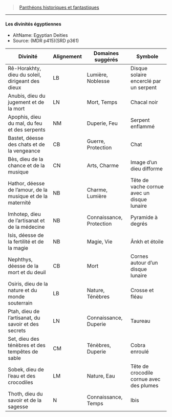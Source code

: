﻿---
!GenericItem
Id: pantheons_hd.md#les-divinités-égyptiennes
ParentLink: pantheons_hd.md#panthéons-historiques-et-fantastiques
Name: Les divinités égyptiennes
ParentName: Panthéons historiques et fantastiques
NameLevel: 4
AltName: Egyptian Deities
Source: (MDR p415)(SRD p361)
Attributes:
  Name: Les divinités égyptiennes
  Markdown: >+
    #### <!--Name-->Les divinités égyptiennes<!--/Name-->


    - AltName: <!--AltName-->Egyptian Deities<!--/AltName-->

    - Source: <!--Source-->(MDR p415)(SRD p361)<!--/Source-->


    |Divinité|Alignement|Domaines suggérés|Symbole|

    |---|---|---|---|

    |Rê-Horakhty, dieu du soleil, dirigeant des dieux|LB|Lumière, Noblesse|Disque solaire encerclé par un serpent|

    |Anubis, dieu du jugement et de la mort|LN|Mort, Temps|Chacal noir|

    |Apophis, dieu du mal, du feu et des serpents|NM|Duperie, Feu|Serpent enflammé|

    |Bastet, déesse des chats et de la vengeance|CB|Guerre, Protection|Chat|

    |Bès, dieu de la chance et de la musique|CN|Arts, Charme|Image d’un dieu difforme|

    |Hathor, déesse de l’amour, de la musique et de la maternité|NB|Charme, Lumière|Tête de vache cornue avec un disque lunaire|

    |Imhotep, dieu de l’artisanat et de la médecine|NB|Connaissance, Protection|Pyramide à degrés|

    |Isis, déesse de la fertilité et de la magie|NB|Magie, Vie|Ânkh et étoile|

    |Nephthys, déesse de la mort et du deuil|CB|Mort|Cornes autour d’un disque lunaire|

    |Osiris, dieu de la nature et du monde souterrain|LB|Nature, Ténèbres|Crosse et fléau|

    |Ptah, dieu de l’artisanat, du savoir et des secrets|LN|Connaissance, Duperie|Taureau|

    |Set, dieu des ténèbres et des tempêtes de sable|CM|Ténèbres, Duperie|Cobra enroulé|

    |Sobek, dieu de l’eau et des crocodiles|LM|Nature, Eau|Tête de crocodile cornue avec des plumes|

    |Thoth, dieu du savoir et de la sagesse|N|Connaissance, Temps|Ibis|

  AltName: Egyptian Deities
  Source: (MDR p415)(SRD p361)
AttributesDictionary: >+
  Name: Les divinités égyptiennes

  Markdown: >+

    #### <!--Name-->Les divinités égyptiennes<!--/Name-->





    - AltName: <!--AltName-->Egyptian Deities<!--/AltName-->



    - Source: <!--Source-->(MDR p415)(SRD p361)<!--/Source-->





    |Divinité|Alignement|Domaines suggérés|Symbole|



    |---|---|---|---|



    |Rê-Horakhty, dieu du soleil, dirigeant des dieux|LB|Lumière, Noblesse|Disque solaire encerclé par un serpent|



    |Anubis, dieu du jugement et de la mort|LN|Mort, Temps|Chacal noir|



    |Apophis, dieu du mal, du feu et des serpents|NM|Duperie, Feu|Serpent enflammé|



    |Bastet, déesse des chats et de la vengeance|CB|Guerre, Protection|Chat|



    |Bès, dieu de la chance et de la musique|CN|Arts, Charme|Image d’un dieu difforme|



    |Hathor, déesse de l’amour, de la musique et de la maternité|NB|Charme, Lumière|Tête de vache cornue avec un disque lunaire|



    |Imhotep, dieu de l’artisanat et de la médecine|NB|Connaissance, Protection|Pyramide à degrés|



    |Isis, déesse de la fertilité et de la magie|NB|Magie, Vie|Ânkh et étoile|



    |Nephthys, déesse de la mort et du deuil|CB|Mort|Cornes autour d’un disque lunaire|



    |Osiris, dieu de la nature et du monde souterrain|LB|Nature, Ténèbres|Crosse et fléau|



    |Ptah, dieu de l’artisanat, du savoir et des secrets|LN|Connaissance, Duperie|Taureau|



    |Set, dieu des ténèbres et des tempêtes de sable|CM|Ténèbres, Duperie|Cobra enroulé|



    |Sobek, dieu de l’eau et des crocodiles|LM|Nature, Eau|Tête de crocodile cornue avec des plumes|



    |Thoth, dieu du savoir et de la sagesse|N|Connaissance, Temps|Ibis|



  AltName: Egyptian Deities

  Source: (MDR p415)(SRD p361)

---
> [Panthéons historiques et fantastiques](hd_pantheons.md)

---

#### Les divinités égyptiennes

- AltName: Egyptian Deities
- Source: (MDR p415)(SRD p361)

|Divinité|Alignement|Domaines suggérés|Symbole|
|---|---|---|---|
|Rê-Horakhty, dieu du soleil, dirigeant des dieux|LB|Lumière, Noblesse|Disque solaire encerclé par un serpent|
|Anubis, dieu du jugement et de la mort|LN|Mort, Temps|Chacal noir|
|Apophis, dieu du mal, du feu et des serpents|NM|Duperie, Feu|Serpent enflammé|
|Bastet, déesse des chats et de la vengeance|CB|Guerre, Protection|Chat|
|Bès, dieu de la chance et de la musique|CN|Arts, Charme|Image d’un dieu difforme|
|Hathor, déesse de l’amour, de la musique et de la maternité|NB|Charme, Lumière|Tête de vache cornue avec un disque lunaire|
|Imhotep, dieu de l’artisanat et de la médecine|NB|Connaissance, Protection|Pyramide à degrés|
|Isis, déesse de la fertilité et de la magie|NB|Magie, Vie|Ânkh et étoile|
|Nephthys, déesse de la mort et du deuil|CB|Mort|Cornes autour d’un disque lunaire|
|Osiris, dieu de la nature et du monde souterrain|LB|Nature, Ténèbres|Crosse et fléau|
|Ptah, dieu de l’artisanat, du savoir et des secrets|LN|Connaissance, Duperie|Taureau|
|Set, dieu des ténèbres et des tempêtes de sable|CM|Ténèbres, Duperie|Cobra enroulé|
|Sobek, dieu de l’eau et des crocodiles|LM|Nature, Eau|Tête de crocodile cornue avec des plumes|
|Thoth, dieu du savoir et de la sagesse|N|Connaissance, Temps|Ibis|

